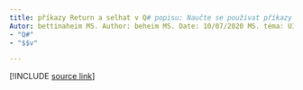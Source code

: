 ```yaml
---
title: příkazy Return a selhat v Q# popisu: Naučte se používat příkazy Return a selžou v Q# pro ukončení podprocesu nebo programu.
Autor: bettinaheim MS. Author: beheim MS. Date: 10/07/2020 MS. téma: UID odkazu: Microsoft.. qsharp. returnsandtermination No-Loc:
- "Q#"
- "$$v"

---
```


<!---
# Returns and termination in Q#
-->

[!INCLUDE [source link](~/includes/qsharp-language/Specifications/Language/2_Statements/ReturnsAndTermination.md)]

